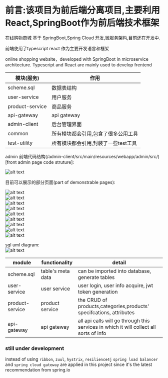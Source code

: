 <h1>前言:该项目为前后端分离项目,主要利用React,SpringBoot作为前后端技术框架</h1>


<p >在线购物商城 基于 SpringBoot,Spring Cloud 开发,微服务架构,目前还在开发中. </p>  
<p >前端使用了typescript react 作为主要开发语言和框架</p>

<p >online shopping website，developed with SpringBoot in microservice architecture.
  Typescript and React are mainly used to develop frentend</p>
  


| 模块(服务) | 作用|
| ---------------- | ------------- |
| scheme.sql| 数据表结构|
| user-service| 用户服务|
| product-service| 商品服务| 
| api-gateway| api gateway|
| admin-client| 后台管理界面|
| common|所有模块都会引用,包含了很多公用工具|
| test-utility|所有模块都会引用,封装了一些test工具|





admin 前端代码结构(/admin-client/src/main/resources/webapp/admin/src/) 
[front admin page code struture]:
  

![alt text](https://github.com/a331977552/shop/blob/main/docs/front_admin_client_code_structure.png?raw=true)



目前可以展示的部分页面(part of demonstrable pages): 

![alt text](https://github.com/a331977552/shop/blob/main/docs/product_list.png?raw=true)
<br/>
![alt text](https://github.com/a331977552/shop/blob/main/docs/product_add1.png?raw=true)
<br/>
![alt text](https://github.com/a331977552/shop/blob/main/docs/productadd.jpg?raw=true)
<br/>
![alt text](https://github.com/a331977552/shop/blob/main/docs/brand.jpg?raw=true)
<br/>
![alt text](https://github.com/a331977552/shop/blob/main/docs/brand.jpg?raw=true)
<br/>
![alt text](https://github.com/a331977552/shop/blob/main/docs/category.jpg?raw=true)
<br/>
![alt text](https://github.com/a331977552/shop/blob/main/docs/order.png?raw=true)
<br/>
![alt text](https://github.com/a331977552/shop/blob/main/docs/product_attri.png?raw=true)
<br/>
![alt text](https://github.com/a331977552/shop/blob/main/docs/product_specs.png?raw=true)


sql uml diagram:
<br/>
![alt text](https://github.com/a331977552/shop/blob/main/docs/db_uml/shop.png?raw=true)





| module  | functionality |detail|
| ------------- | ------------- |----------|
| scheme.sql|table's meta data|can be imported into database,  generate tables
| user-service| user service |user login, user info acquire, jwt token generation
| product-service| product service  | the CRUD of products,categories,products' specifcations, attributes 
| api-gateway| api gateway |all api calls will go through this services in which it will collect all sorts of info

<h3 >still under development</h3>

instead of using `ribbon`,  `zuul`, `hystrix`,   `resilience4j` `spring load balancer` and `spring cloud gateway` are applied in this project since it's the latest recommendation from spring.io
